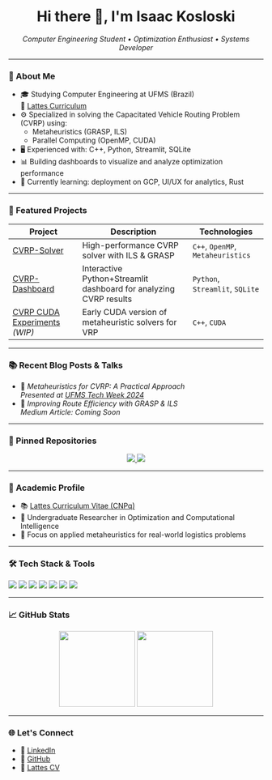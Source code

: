 <h1 align="center">Hi there 👋, I'm Isaac Kosloski</h1>

<p align="center">
  <em>Computer Engineering Student • Optimization Enthusiast • Systems Developer</em>
</p>

---

### 🧠 About Me

- 🎓 Studying Computer Engineering at UFMS (Brazil)  
  📄 [Lattes Curriculum](http://lattes.cnpq.br/0205326212120941)
- ⚙️ Specialized in solving the Capacitated Vehicle Routing Problem (CVRP) using:
  - Metaheuristics (GRASP, ILS)
  - Parallel Computing (OpenMP, CUDA)
- 🖥️ Experienced with: C++, Python, Streamlit, SQLite
- 📊 Building dashboards to visualize and analyze optimization performance
- 🌱 Currently learning: deployment on GCP, UI/UX for analytics, Rust

---

### 📂 Featured Projects

| Project | Description | Technologies |
|--------|-------------|--------------|
| [CVRP-Solver](https://github.com/IsaacKosloski/cvrp-solver) | High-performance CVRP solver with ILS & GRASP | `C++`, `OpenMP`, `Metaheuristics` |
| [CVRP-Dashboard](https://github.com/IsaacKosloski/cvrp-dashboard) | Interactive Python+Streamlit dashboard for analyzing CVRP results | `Python`, `Streamlit`, `SQLite` |
| [CVRP CUDA Experiments](https://github.com/IsaacKosloski/cvrp-cuda) *(WIP)* | Early CUDA version of metaheuristic solvers for VRP | `C++`, `CUDA` |

---

### 📚 Recent Blog Posts & Talks

- 🧩 *Metaheuristics for CVRP: A Practical Approach*  
  _Presented at [UFMS Tech Week 2024](#)_  
- 🧠 *Improving Route Efficiency with GRASP & ILS*  
  _Medium Article: Coming Soon_

---

### 📌 Pinned Repositories

<p align="center">
  <a href="https://github.com/IsaacKosloski/cvrp-solver">
    <img src="https://github-readme-stats.vercel.app/api/pin/?username=IsaacKosloski&repo=cvrp-solver&theme=radical" />
  </a>
  <a href="https://github.com/IsaacKosloski/cvrp-dashboard">
    <img src="https://github-readme-stats.vercel.app/api/pin/?username=IsaacKosloski&repo=cvrp-dashboard&theme=radical" />
  </a>
</p>

---

### 📄 Academic Profile

- 📚 [Lattes Curriculum Vitae (CNPq)](http://lattes.cnpq.br/0205326212120941)  
- 🏫 Undergraduate Researcher in Optimization and Computational Intelligence  
- 🧪 Focus on applied metaheuristics for real-world logistics problems

---

### 🛠️ Tech Stack & Tools

<p align="left">
  <img src="https://img.shields.io/badge/C++-00599C?style=flat&logo=cplusplus&logoColor=white"/>
  <img src="https://img.shields.io/badge/Python-3776AB?style=flat&logo=python&logoColor=white"/>
  <img src="https://img.shields.io/badge/OpenMP-3776AB?style=flat&logo=openmp&logoColor=white"/>
  <img src="https://img.shields.io/badge/CUDA-76B900?style=flat&logo=nvidia&logoColor=white"/>
  <img src="https://img.shields.io/badge/SQLite-003B57?style=flat&logo=sqlite&logoColor=white"/>
  <img src="https://img.shields.io/badge/Streamlit-FF4B4B?style=flat&logo=streamlit&logoColor=white"/>
  <img src="https://img.shields.io/badge/GitHub-181717?style=flat&logo=github&logoColor=white"/>
</p>

---

### 📈 GitHub Stats

<p align="center">
  <img src="https://github-readme-stats.vercel.app/api?username=IsaacKosloski&show_icons=true&theme=tokyonight&count_private=true" height="150"/>
  <img src="https://github-readme-stats.vercel.app/api/top-langs/?username=IsaacKosloski&layout=compact&theme=tokyonight" height="150"/>
</p>

---

### 🌐 Let's Connect

- 🔗 [LinkedIn](https://www.linkedin.com/in/isaac-kosloski-oliveira-019625a9)
- 💼 [GitHub](https://github.com/IsaacKosloski)
- 📄 [Lattes CV](http://lattes.cnpq.br/0205326212120941)
